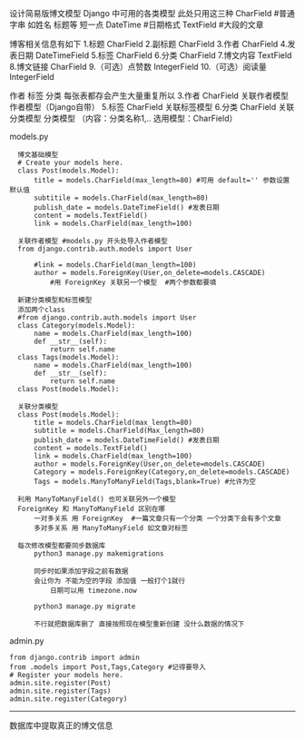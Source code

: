 设计简易版博文模型
  Django 中可用的各类模型 此处只用这三种
      CharField #普通字串  如姓名 标题等 短一点
      DateTime #日期格式
      TextField #大段的文章

  博客相关信息有如下
      1.标题 CharField
      2.副标题 CharField
      3.作者 CharField
      4.发表日期 DateTimeField
      5.标签 CharField
      6.分类 CharField
      7.博文内容 TextField
      8.博文链接 CharField
      9.（可选）点赞数 IntegerField
      10.（可选）阅读量 IntegerField

  作者 标签 分类 每张表都存会产生大量重复所以
      3.作者 CharField 关联作者模型  作者模型（Django自带）
      5.标签 CharField 关联标签模型
      6.分类 CharField 关联分类模型  分类模型 （内容：分类名称1,.. 选用模型：CharField）


  models.py

      博文基础模型
      # Create your models here.
      class Post(models.Model):
          title = models.CharField(max_length=80) #可用 default='' 参数设置默认值
          subtitile = models.CharField(max_length=80)
          publish_date = models.DateTimeField() #发表日期
          content = models.TextField()
          link = models.CharField(max_length=100)

      关联作者模型 #models.py 开头处导入作者模型
      from django.contrib.auth.models import User

          #link = models.CharField(man_length=100)
          author = models.ForeignKey(User,on_delete=models.CASCADE)
              #用 ForeignKey 关联另一个模型  #两个参数都要填

      新建分类模型和标签模型
      添加两个class
      #from django.contrib.auth.models import User
      class Category(models.Model):
          name = models.CharField(max_length=100)
          def __str__(self):
              return self.name
      class Tags(models.Model):
          name = models.CharField(max_length=100)
          def __str__(self):
              return self.name
      class Post(models.Model):

      关联分类模型
      class Post(models.Model):
          title = models.CharField(max_length=80)
          subtitle = models.CharField(Max_length=80)
          publish_date = models.DateTimeField() #发表日期
          content = models.TextField()
          link = models.CharField(max_length=100)
          author = models.ForeignKey(User,on_delete=models.CASCADE)
          Category = models.ForeignKey(Category,on_delete=models.CASCADE)
          Tags = models.ManyToManyField(Tags,blank=True) #允许为空

      利用 ManyToManyField() 也可关联另外一个模型
      ForeignKey 和 ManyToManyField 区别在哪
          一对多关系 用 ForeignKey  #一篇文章只有一个分类 一个分类下会有多个文章
          多对多关系 用 ManyToManyField 如文章对标签

      每次修改模型都要同步数据库
          python3 manage.py makemigrations

          同步时如果添加字段之前有数据
          会让你为 不能为空的字段 添加值 一般打个1就行
              日期可以用 timezone.now

          python3 manage.py migrate

          不行就把数据库删了 直接按照现在模型重新创建 没什么数据的情况下

admin.py

    from django.contrib import admin
    from .models import Post,Tags,Category #记得要导入
    # Register your models here.
    admin.site.register(Post)
    admin.site.register(Tags)
    admin.site.register(Category)

----------------

数据库中提取真正的博文信息
